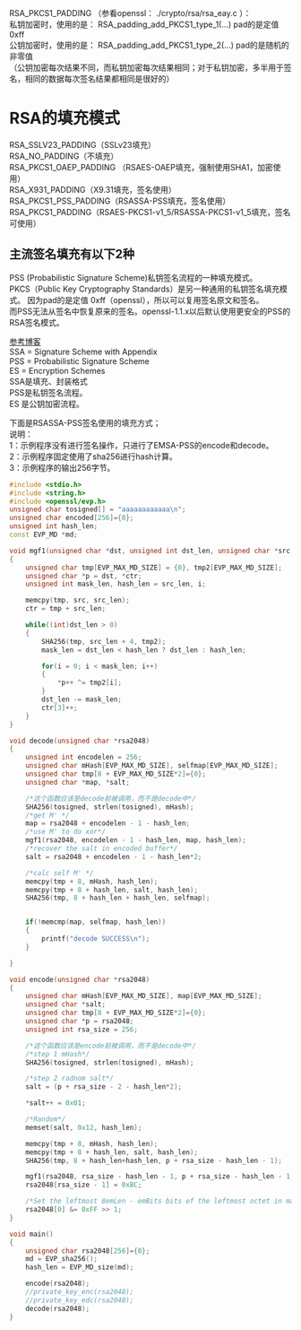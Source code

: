 RSA_PKCS1_PADDING （参看openssl： ./crypto/rsa/rsa_eay.c ）：  
私钥加密时，使用的是： RSA_padding_add_PKCS1_type_1(…)   pad的是定值 0xff  
公钥加密时，使用的是： RSA_padding_add_PKCS1_type_2(…)   pad的是随机的非零值   
（公钥加密每次结果不同，而私钥加密每次结果相同；对于私钥加密，多半用于签名，相同的数据每次签名结果都相同是很好的）  

# RSA的填充模式
RSA_SSLV23_PADDING（SSLv23填充）  
RSA_NO_PADDING（不填充）  
RSA_PKCS1_OAEP_PADDING （RSAES-OAEP填充，强制使用SHA1，加密使用）  
RSA_X931_PADDING（X9.31填充，签名使用）  
RSA_PKCS1_PSS_PADDING（RSASSA-PSS填充，签名使用）  
RSA_PKCS1_PADDING（RSAES-PKCS1-v1_5/RSASSA-PKCS1-v1_5填充，签名可使用）  
## 主流签名填充有以下2种  
PSS (Probabilistic Signature Scheme)私钥签名流程的一种填充模式。  
PKCS（Public Key Cryptography Standards）是另一种通用的私钥签名填充模式。 因为pad的是定值 0xff（openssl），所以可以复用签名原文和签名。  
而PSS无法从签名中恢复原来的签名。openssl-1.1.x以后默认使用更安全的PSS的RSA签名模式。  


[参考博客](https://blog.csdn.net/mrpre/article/details/79740313)  
SSA = Signature Scheme with Appendix   
PSS = Probabilistic Signature Scheme   
ES = Encryption Schemes   
SSA是填充、封装格式    
PSS是私钥签名流程。   
ES 是公钥加密流程。  

下面是RSASSA-PSS签名使用的填充方式；   
说明：   
1：示例程序没有进行签名操作，只进行了EMSA-PSS的encode和decode。   
2：示例程序固定使用了sha256进行hash计算。   
3：示例程序的输出256字节。  
``` cpp
#include <stdio.h>
#include <string.h>
#include <openssl/evp.h>
unsigned char tosigned[] = "aaaaaaaaaaaa\n";
unsigned char encoded[256]={0};
unsigned int hash_len;
const EVP_MD *md;

void mgf1(unsigned char *dst, unsigned int dst_len, unsigned char *src, unsigned int src_len)
{
    unsigned char tmp[EVP_MAX_MD_SIZE] = {0}, tmp2[EVP_MAX_MD_SIZE];
    unsigned char *p = dst, *ctr;
    unsigned int mask_len, hash_len = src_len, i;

    memcpy(tmp, src, src_len);
    ctr = tmp + src_len;

    while((int)dst_len > 0)
    {
        SHA256(tmp, src_len + 4, tmp2);
        mask_len = dst_len < hash_len ? dst_len : hash_len;

        for(i = 0; i < mask_len; i++)
        {
            *p++ ^= tmp2[i];
        }
        dst_len -= mask_len;
        ctr[3]++;
    }
}

void decode(unsigned char *rsa2048)
{
    unsigned int encodelen = 256;
    unsigned char mHash[EVP_MAX_MD_SIZE], selfmap[EVP_MAX_MD_SIZE];
    unsigned char tmp[8 + EVP_MAX_MD_SIZE*2]={0};
    unsigned char *map, *salt;

    /*这个函数应该是decode前被调用，而不是decode中*/
    SHA256(tosigned, strlen(tosigned), mHash);
    /*get M' */
    map = rsa2048 + encodelen - 1 - hash_len;
    /*use M' to do xor*/
    mgf1(rsa2048, encodelen - 1 - hash_len, map, hash_len);
    /*recover the salt in encoded buffer*/
    salt = rsa2048 + encodelen - 1 - hash_len*2;

    /*calc self M' */
    memcpy(tmp + 8, mHash, hash_len);
    memcpy(tmp + 8 + hash_len, salt, hash_len);
    SHA256(tmp, 8 + hash_len + hash_len, selfmap);


    if(!memcmp(map, selfmap, hash_len))
    {
        printf("decode SUCCESS\n");
    }

}

void encode(unsigned char *rsa2048)
{
    unsigned char mHash[EVP_MAX_MD_SIZE], map[EVP_MAX_MD_SIZE];
    unsigned char *salt;
    unsigned char tmp[8 + EVP_MAX_MD_SIZE*2]={0};
    unsigned char *p = rsa2048;
    unsigned int rsa_size = 256;

    /*这个函数应该是encode前被调用，而不是decode中*/
    /*step 1 mHash*/
    SHA256(tosigned, strlen(tosigned), mHash);

    /*step 2 radnom salt*/
    salt = (p + rsa_size - 2 - hash_len*2);

    *salt++ = 0x01;

    /*Random*/
    memset(salt, 0x12, hash_len);

    memcpy(tmp + 8, mHash, hash_len);
    memcpy(tmp + 8 + hash_len, salt, hash_len);
    SHA256(tmp, 8 + hash_len+hash_len, p + rsa_size - hash_len - 1);

    mgf1(rsa2048, rsa_size - hash_len - 1, p + rsa_size - hash_len - 1, hash_len);
    rsa2048[rsa_size - 1] = 0xBC;

    /*Set the leftmost 8emLen - emBits bits of the leftmost octet in maskedDB to zero.*/    
    rsa2048[0] &= 0xFF >> 1;
}

void main()
{
    unsigned char rsa2048[256]={0};
    md = EVP_sha256();
    hash_len = EVP_MD_size(md);

    encode(rsa2048);
    //private_key_enc(rsa2048);
    //private_key_edc(rsa2048);
    decode(rsa2048);
}
```